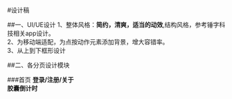 #设计稿

##一、UI/UE设计
1、整体风格：**简约，清爽，适当的动效**,结构风格，参考锤字科技相关app设计。<br>
2、为移动端适配，为点按动作元素添加背景，增大容错率。<br>
3、从上到下框形设计

##二、各分页设计模块

###首页
**登录/注册/关于**<br>
**胶囊倒计时**

